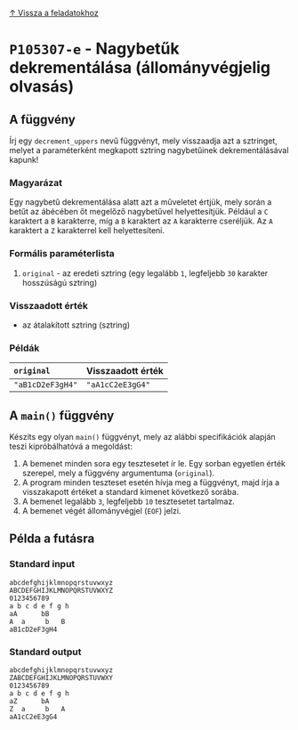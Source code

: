 
[↑ Vissza a feladatokhoz](./README.md)

# `P105307-e` - Nagybetűk dekrementálása (állományvégjelig olvasás)

## A függvény

Írj egy `decrement_uppers` nevű függvényt, mely visszaadja azt a sztringet, melyet a paraméterként megkapott sztring nagybetűinek dekrementálásával kapunk!
### Magyarázat
Egy nagybetű dekrementálása alatt azt a műveletet értjük, mely során a betűt az ábécében őt megelőző nagybetűvel helyettesítjük. Például a `C` karaktert a `B` karakterre, míg a `B` karaktert az `A` karakterre cseréljük. Az `A` karaktert a `Z` karakterrel kell helyettesíteni.

### Formális paraméterlista

1. `original` - az eredeti sztring (egy legalább `1`, legfeljebb `30` karakter hosszúságú sztring)

### Visszaadott érték

* az átalakított sztring (sztring)

### Példák

| `original` | Visszaadott érték | 
| :--- | :-- | 
| `"aB1cD2eF3gH4"` | `"aA1cC2eE3gG4"` | 

## A `main()` függvény

Készíts egy olyan `main()` függvényt, mely az alábbi specifikációk alapján teszi kipróbálhatóvá a megoldást:

1. A bemenet minden sora egy tesztesetet ír le. Egy sorban egyetlen érték szerepel, mely a függvény argumentuma (`original`).
1. A program minden teszteset esetén hívja meg a függvényt, majd írja a visszakapott értéket a standard kimenet következő sorába.
1. A bemenet legalább `3`, legfeljebb `10` tesztesetet tartalmaz.
1. A bemenet végét állományvégjel (`EOF`) jelzi.

## Példa a futásra

### Standard input

```
abcdefghijklmnopqrstuvwxyz
ABCDEFGHIJKLMNOPQRSTUVWXYZ
0123456789
a b c d e f g h
aA      bB
A  a     b   B
aB1cD2eF3gH4
```

### Standard output

```
abcdefghijklmnopqrstuvwxyz
ZABCDEFGHIJKLMNOPQRSTUVWXY
0123456789
a b c d e f g h
aZ      bA
Z  a     b   A
aA1cC2eE3gG4
```